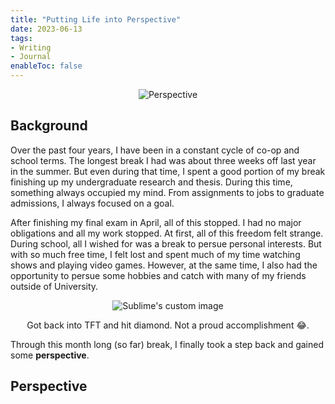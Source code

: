 ```yaml
---
title: "Putting Life into Perspective"
date: 2023-06-13
tags:
- Writing
- Journal
enableToc: false
---
```


<p align="center">
  <img src="/notes/images/perspective_1.jpeg" alt="Perspective">
</p>

## Background
Over the past four years, I have been in a constant cycle 
of co-op and school terms. The longest break I had was about
three weeks off last year in the summer. But even during that
time, I spent a good portion of my break finishing up my
undergraduate research and thesis. During this time, something
always occupied my mind. From assignments to jobs to graduate
admissions, I always focused on a goal.

After finishing my final exam in April, all of this stopped. I had no major obligations
and all my work stopped. At first, all of this freedom felt strange.
During school, all I wished for was a break to persue personal interests.
But with so much free time, I felt lost and spent much of my time 
watching shows and playing video games. However, at the same time, I also
had the opportunity to persue some hobbies and catch with many of my friends
outside of University. 

<div align="center">
  <img src="/notes/images/perspective_2.png" alt="Sublime's custom image"/>
</div>
<p align="center">
Got back into TFT and hit diamond. Not a proud accomplishment 😂.
</p>

Through this month long (so far) break, I finally took a step back
and gained some **perspective**.

## Perspective

